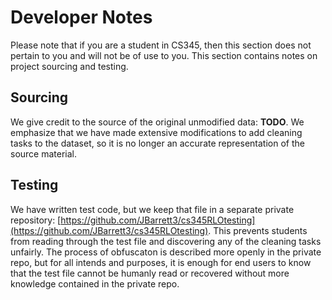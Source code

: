 # Developer Notes

Please note that if you are a student in CS345, then this section does not pertain to you and will not be of use to you. This section contains notes on project sourcing and testing.

## Sourcing

We give credit to the source of the original unmodified data: **TODO**. We emphasize that we have made extensive modifications to add cleaning tasks to the dataset, so it is no longer an accurate representation of the source material.

## Testing

We have written test code, but we keep that file in a separate private repository: [https://github.com/JBarrett3/cs345RLOtesting](https://github.com/JBarrett3/cs345RLOtesting). This prevents students from reading through the test file and discovering any of the cleaning tasks unfairly. The process of obfuscaton is described more openly in the private repo, but for all intends and purposes, it is enough for end users to know that the test file cannot be humanly read or recovered without more knowledge contained in the private repo.